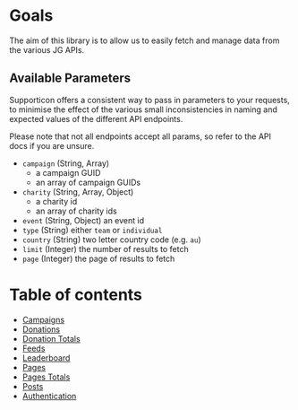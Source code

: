 # Goals

The aim of this library is to allow us to easily fetch and manage data from the various JG APIs.

## Available Parameters

Supporticon offers a consistent way to pass in parameters to your requests, to minimise the effect of the various small inconsistencies in naming and expected values of the different API endpoints.

Please note that not all endpoints accept all params, so refer to the API docs if you are unsure.

- `campaign` (String, Array)
  - a campaign GUID
  - an array of campaign GUIDs
- `charity` (String, Array, Object)
  - a charity id
  - an array of charity ids
- `event` (String, Object) an event id
- `type` (String) either `team` or `individual`
- `country` (String) two letter country code (e.g. `au`)
- `limit` (Integer) the number of results to fetch
- `page` (Integer) the page of results to fetch

# Table of contents

  * [Campaigns](/api/campaigns/)
  * [Donations](/api/donations/)
  * [Donation Totals](/api/donation-totals/)
  * [Feeds](/api/feeds/)
  * [Leaderboard](/api/leaderboard/)
  * [Pages](/api/pages/)
  * [Pages Totals](/api/pages-totals/)
  * [Posts](/api/posts/)
  * [Authentication](/api/authentication/)
